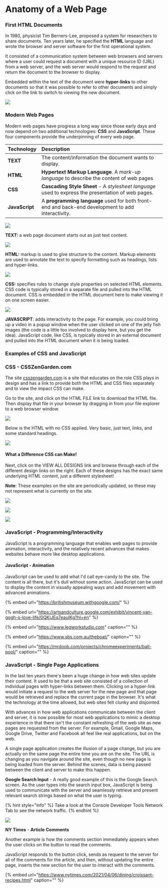 # Anatomy of a Web Page

### First HTML Documents

In 1980, physicist Tim Berners-Lee, proposed a system for researchers to share documents. Ten years later, he specified the **HTML** language and wrote the browser and server software for the first operational system.

It consisted of a communication system between web browsers and servers where a user could request a document with a unique resource ID \(URL\) from a web server, and the web server would respond to the request and return the document to the browser to display.

Embedded within the text of the document were **hyper-links** to other documents so that it was possible to refer to other documents and simply click on the link to switch to viewing the new document.

![](../.gitbook/assets/image%20%28201%29.png)

### **Modern Web Pages**

Modern web pages have progress a long way since those early days and now depend on two additional technologies: **CSS** and **JavaScript**. These four components provide the underpinning of every web page.

| Technology | Description |
| :--- | :--- |
| **TEXT** | The content/information the document wants to display. |
| **HTML** | **Hypertext Markup Language**. A _mark-up language_ to describe the content of web pages |
| **CSS** | **Cascading Style Sheet** - A _stylesheet language_ used to express the presentation of web pages. |
| **JavaScript** | A **programming language** used for both front-end and back-end development to add interactivity. |

![](../.gitbook/assets/image%20%2859%29.png)

**TEXT:** a web page document starts out as just text content.

![](../.gitbook/assets/image%20%28113%29.png)

**HTML:** markup is used to give structure to the content. Markup elements are used to annotate the text to specify formatting such as headings, lists and hyper-links.

![](../.gitbook/assets/image%20%28264%29.png)

**CSS:** specifies rules to change style properties on selected HTML elements. CSS code is typically stored in a separate file and pulled into the HTML document. CSS is embedded in the HTML document here to make viewing it on one screen easier.

![](../.gitbook/assets/image%20%28217%29.png)

**JAVASCRIPT**: adds interactivity to the page. For example, you could bring up a video in a popup window when the user clicked on one of the jelly fish images \(the code is a little too involved to display here, but you get the idea\). JavaScript code, like CSS, is typically stored in an external document and pulled into the HTML document when it is being loaded.

### Examples of CSS and JavaScript

### CSS - CSSZenGarden.com

The site [csszengarden.com](http://csszengarden.com) is a site that educates on the role CSS plays in design and has a link to provide both the HTML and CSS files separately and to view the impact CSS can make.

Go to the site, and click on the HTML FILE link to download the HTML file. Then display that file in your browser by dragging in from your file explorer to a web browser window.

![](../.gitbook/assets/image%20%28131%29.png)

Below is the HTML with no CSS applied. Very basic, just text, links, and some standard headings.

![](../.gitbook/assets/image%20%2813%29.png)

#### What a Difference CSS can Make!

Next, click on the VIEW ALL DESIGNS link and browse through each of the different design links on the right. Each of these designs has the exact same underlying HTML content, just a different stylesheet!

**Note**: These examples on the site are periodically updated, so these may not represent what is currently on the site.

![](../.gitbook/assets/image%20%2852%29.png)

![](../.gitbook/assets/image%20%28119%29.png)

![](../.gitbook/assets/image%20%28132%29.png)

### 

### JavaScript - Programming/Interactivity

JavaScript is a programming language that enables web pages to provide animation, interactivity, and the relatively recent advances that makes websites behave more like desktop applications. 

#### JavaScript - Animation

JavaScript can be used to add what I'd call eye-candy to the site. The content is all there, but it's dull without some action. JavaScript can be used to display the content in visually appealing ways and add movement with advanced animations.

{% embed url="https://britishmuseum.withgoogle.com/" %}

{% embed url="https://artsandculture.google.com/exhibit/vincent-van-gogh-s-love-life/0QKiJEq7eauIKg?hl=en" %}



{% embed url="https://www.legworkstudio.com" caption="" %}

{% embed url="https://www.sbs.com.au/theboat/" caption="" %}

{% embed url="https://mrdoob.com/projects/chromeexperiments/ball-pool/" caption="" %}

### JavaScript - Single Page Applications

In the last ten years there's been a huge change in how web sites update their content. It used to be that a web site consisted of a collection of individual pages with hyper-links between them. Clicking on a hyper-link would initiate a request to the web server for the new page and that page would be retrieved and replace the current page in the browser.  It's what the technology at the time allowed, but web sites felt clunky and disjointed. 

With advances in how web applications communicate between the client and server, it is now possible for most web applications to mimic a desktop experience in that there isn't the constant refreshing of the web site as new pages are requested from the server. For example, Gmail, Google Maps, Google Drive, Twitter and Facebook all feel like real applications, but on the web.

A single page application creates the illusion of a page change, but you are actually on the same page the entire time you are on the site. The URL is changing as you navigate around the site, even though no new page is being loaded from the server. Behind the scenes, data is being passed between the client and server to make this happen.

**Google Search Input** - A really good example of this is the Google Search screen. As the user types into the search input box, JavaScript is being used to communicate with the server and seamlessly retrieve and present relevant search strings based on what the user is typing.

{% hint style="info" %}
Take a look at the Console Developer Tools Network Tab to see the network traffic.
{% endhint %}

![](../.gitbook/assets/image%20%2817%29.png)

**NY Times** - **Article Comments**

Another example is how the comments section immediately appears when the user clicks on the button to read the comments.

JavaScript responds to the button click, sends as request to the server for all of the comments for the article, and then, without updating the entire page, inserts the new section for the user to interact with the comments.

{% embed url="https://www.nytimes.com/2021/04/06/dining/croissant-recipes.html" caption="" %}

